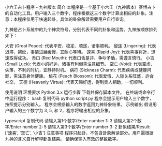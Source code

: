 小六壬占卜程序 - 九神版本
简介
本程序是一个基于小六壬（九神版本）赛博占卜的自动化工具。用户输入三个数字，程序根据这三个数字计算出相应的卦象。注意：本程序仅用于快速起卦，具体的卦象解读需要用户自行查询。

九神是占卜系统中的九个神灵符号，分别代表不同的卦象和运势。九神按顺序排列如下：

大安 (Great Peace): 代表平安、稳定、顺遂，诸事顺利。
留连 (Lingering): 代表迟滞、拖延，事情进展缓慢，宜耐心等待。
速喜 (Rapid Joy): 代表喜事将近，迅速取得成功。
赤口 (Red Mouth): 代表口舌是非、争吵矛盾，需谨言慎行。
小吉 (Small Luck): 代表小的好运，诸事有利但需注意细节。
空亡 (Void): 代表空虚、失落，不利的时机，宜静待时机。
病符 (Sickness Charm): 代表疾病或健康问题，需注意身体健康。
桃花 (Peach Blossom): 代表爱情、人际关系旺盛，适合社交。
天德 (Heavenly Virtue): 代表天赐好运，得到贵人相助，一切顺利。

使用说明
环境要求
Python 3.x
运行步骤
下载并保存脚本文件。
在终端或命令行中运行程序：
bash
复制代码
python script.py
程序会提示用户输入三个数字，按照提示分别输入。
程序会根据输入的数字返回九神卦象结果。
示例输出
假设用户输入的三个数字为 3, 5, 和 2，程序将输出相应的卦象。

typescript
复制代码
请输入第1个数字/Enter number 1: 3
请输入第2个数字/Enter number 2: 5
请输入第3个数字/Enter number 3: 2
卦象结果/Result: ['速喜', '空亡', '小吉']
注意事项
程序只起卦，不包含卦象解读部分。用户需根据九神的含义自行解释卦象结果。
请确保输入有效的整数数字。
